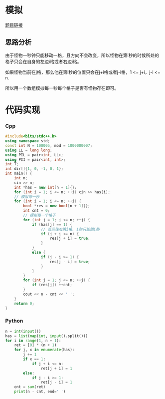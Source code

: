 # 模拟
[题目链接](https://kamacoder.com/problempage.php?pid=1263)
## 思路分析
由于怪物一秒钟只能移动一格，且方向不会改变，所以怪物在第i秒的时候所处的格子只会在自身的左边i格或者右边i格。

如果怪物当前在j格，那么他在第i秒的位置只会在j+i格或者j-i格，1 <= j+i，j-i <= n.

所以用一个数组模拟每一秒每个格子是否有怪物存在即可。

# 代码实现
### Cpp
``` cpp
#include<bits/stdc++.h>
using namespace std;
const int N = 100005, mod = 1000000007;
using LL = long long;
using PIL = pair<int, LL>;
using PII = pair<int, int>;
int T;
int dir[]{1, 0, -1, 0, 1};
int main() {
    int n;
    cin >> n;
    int *has = new int[n + 1]{};
    for (int i = 1; i <= n; ++i) cin >> has[i];
    // 模拟每一秒
    for (int i = 1; i <= n; ++i) {
        bool *res = new bool[n + 1]{};
        int cnt = 0;
        // 模拟每一个格子
        for (int j = 1; j <= n; ++j) {
            if (has[j] == 1) {
                // 表示往右跳i格, i秒只能跳i格
                if (j + i <= n) {
                    res[j + i] = true;
                }
            }
            else {
                if (j - i >= 1) {
                    res[j - i] = true;
                }
            }
        }
        for (int j = 1; j <= n; ++j) {
            if (res[j]) ++cnt;
        }
        cout << n - cnt << ' ';
    }
    return 0;
}
```

### Python
``` python
n = int(input())
has = list(map(int, input().split()))
for i in range(1, n + 1):
    ret = [0] * (n + 1)
    for j, x in enumerate(has):
        j += 1
        if x == 1:
            if j + i <= n:
                ret[j + i] = 1
        else:
            if j - i >= 1:
                ret[j - i] = 1
    cnt = sum(ret)
    print(n - cnt, end=' ')
```

